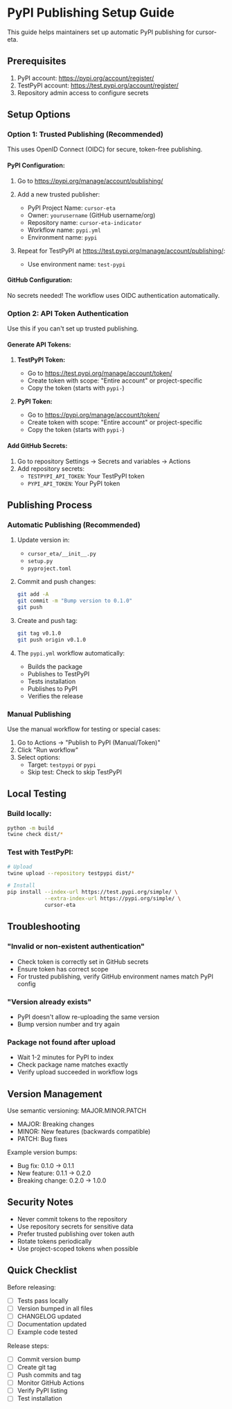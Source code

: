 # PyPI Publishing Setup Guide

This guide helps maintainers set up automatic PyPI publishing for cursor-eta.

## Prerequisites

1. PyPI account: https://pypi.org/account/register/
2. TestPyPI account: https://test.pypi.org/account/register/
3. Repository admin access to configure secrets

## Setup Options

### Option 1: Trusted Publishing (Recommended)

This uses OpenID Connect (OIDC) for secure, token-free publishing.

#### PyPI Configuration:

1. Go to https://pypi.org/manage/account/publishing/
2. Add a new trusted publisher:
   - PyPI Project Name: `cursor-eta`
   - Owner: `yourusername` (GitHub username/org)
   - Repository name: `cursor-eta-indicator`
   - Workflow name: `pypi.yml`
   - Environment name: `pypi`

3. Repeat for TestPyPI at https://test.pypi.org/manage/account/publishing/:
   - Use environment name: `test-pypi`

#### GitHub Configuration:

No secrets needed! The workflow uses OIDC authentication automatically.

### Option 2: API Token Authentication

Use this if you can't set up trusted publishing.

#### Generate API Tokens:

1. **TestPyPI Token:**
   - Go to https://test.pypi.org/manage/account/token/
   - Create token with scope: "Entire account" or project-specific
   - Copy the token (starts with `pypi-`)

2. **PyPI Token:**
   - Go to https://pypi.org/manage/account/token/
   - Create token with scope: "Entire account" or project-specific
   - Copy the token (starts with `pypi-`)

#### Add GitHub Secrets:

1. Go to repository Settings → Secrets and variables → Actions
2. Add repository secrets:
   - `TESTPYPI_API_TOKEN`: Your TestPyPI token
   - `PYPI_API_TOKEN`: Your PyPI token

## Publishing Process

### Automatic Publishing (Recommended)

1. Update version in:
   - `cursor_eta/__init__.py`
   - `setup.py`
   - `pyproject.toml`

2. Commit and push changes:
   ```bash
   git add -A
   git commit -m "Bump version to 0.1.0"
   git push
   ```

3. Create and push tag:
   ```bash
   git tag v0.1.0
   git push origin v0.1.0
   ```

4. The `pypi.yml` workflow automatically:
   - Builds the package
   - Publishes to TestPyPI
   - Tests installation
   - Publishes to PyPI
   - Verifies the release

### Manual Publishing

Use the manual workflow for testing or special cases:

1. Go to Actions → "Publish to PyPI (Manual/Token)"
2. Click "Run workflow"
3. Select options:
   - Target: `testpypi` or `pypi`
   - Skip test: Check to skip TestPyPI

## Local Testing

### Build locally:
```bash
python -m build
twine check dist/*
```

### Test with TestPyPI:
```bash
# Upload
twine upload --repository testpypi dist/*

# Install
pip install --index-url https://test.pypi.org/simple/ \
            --extra-index-url https://pypi.org/simple/ \
            cursor-eta
```

## Troubleshooting

### "Invalid or non-existent authentication"
- Check token is correctly set in GitHub secrets
- Ensure token has correct scope
- For trusted publishing, verify GitHub environment names match PyPI config

### "Version already exists"
- PyPI doesn't allow re-uploading the same version
- Bump version number and try again

### Package not found after upload
- Wait 1-2 minutes for PyPI to index
- Check package name matches exactly
- Verify upload succeeded in workflow logs

## Version Management

Use semantic versioning: MAJOR.MINOR.PATCH

- MAJOR: Breaking changes
- MINOR: New features (backwards compatible)
- PATCH: Bug fixes

Example version bumps:
- Bug fix: 0.1.0 → 0.1.1
- New feature: 0.1.1 → 0.2.0
- Breaking change: 0.2.0 → 1.0.0

## Security Notes

- Never commit tokens to the repository
- Use repository secrets for sensitive data
- Prefer trusted publishing over token auth
- Rotate tokens periodically
- Use project-scoped tokens when possible

## Quick Checklist

Before releasing:
- [ ] Tests pass locally
- [ ] Version bumped in all files
- [ ] CHANGELOG updated
- [ ] Documentation updated
- [ ] Example code tested

Release steps:
- [ ] Commit version bump
- [ ] Create git tag
- [ ] Push commits and tag
- [ ] Monitor GitHub Actions
- [ ] Verify PyPI listing
- [ ] Test installation